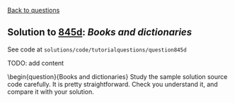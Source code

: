[Back to questions](../README.md)

## Solution to [845d](../questions/845d): *Books and dictionaries*

See code at `solutions/code/tutorialquestions/question845d`

TODO: add content

\begin{question}{Books and dictionaries}
Study the sample solution source code carefully.  It is pretty straightforward.
Check you understand it, and compare it with your solution.
